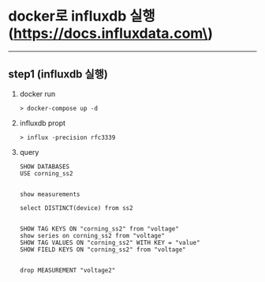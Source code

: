 docker로 influxdb 실행(https://docs.influxdata.com\)
====================================================

---

step1 (influxdb 실행)
---------------------

1.	docker run

	```
	> docker-compose up -d
	```

2.	influxdb propt

	```
	> influx -precision rfc3339
	```

3.	query

	```
	SHOW DATABASES
	USE corning_ss2


	show measurements
	```

	```
	select DISTINCT(device) from ss2


	SHOW TAG KEYS ON "corning_ss2" from "voltage"
	show series on corning_ss2 from "voltage"
	SHOW TAG VALUES ON "corning_ss2" WITH KEY = "value"
	SHOW FIELD KEYS ON "corning_ss2" from "voltage"


	drop MEASUREMENT "voltage2"
	```
